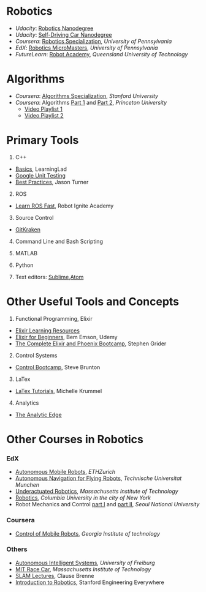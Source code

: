 # Robotics
- _Udacity_: [Robotics Nanodegree][1]
- _Udacity_: [Self-Driving Car Nanodegree][2]
- _Coursera_: [Robotics Specialization][3], _University of Pennsylvania_
- _EdX_: [Robotics MicroMasters][4], _University of Pennsylvania_
- _FutureLearn_: [Robot Academy][5], _Queensland University of Technology_


# Algorithms
- _Coursera_: [Algorithms Specialization][6], _Stanford University_
- _Coursera_: Algorithms [Part 1][7] and [Part 2][8], _Princeton University_
  * [Video Playlist 1][9]
  * [Video Playlist 2][10]


# Primary Tools

1. C++
  * [Basics][11], LearningLad
  * [Google Unit Testing][13]
  * [Best Practices][12], Jason Turner

2. ROS
  * [Learn ROS Fast][14], Robot Ignite Academy

3. Source Control
  * [GitKraken][15]

4. Command Line and Bash Scripting

5. MATLAB

6. Python

7. Text editors: [Sublime](https://www.sublimetext.com/),[Atom](atom.io)



# Other Useful Tools and Concepts

1. Functional Programming, Elixir
  * [Elixir Learning Resources][16]
  * [Elixir for Beginners][17], Bem Emson, Udemy
  * [The Complete Elixir and Phoenix Bootcamp][18], Stephen Grider

2. Control Systems
  * [Control Bootcamp][19], Steve Brunton

3. LaTex
  * [LaTex Tutorials][32], Michelle Krummel

4. Analytics
  * [The Analytic Edge][20]


# Other Courses in Robotics

### EdX
- [Autonomous Mobile Robots][21], _ETHZurich_
- [Autonomous Navigation for Flying Robots][22], _Technische Universitat Munchen_
- [Underactuated Robotics][23], _Massachusetts Institute of Technology_
- [Robotics][24], _Columbia University in the city of New York_
- Robot Mechanics and Control [part I][25] and [part II][26], _Seoul National University_

### Coursera
- [Control of Mobile Robots][27], _Georgia Institute of technology_

### Others
- [Autonomous Intelligent Systems][28], _University of Freiburg_
- [MIT Race Car][29], _Massachusetts Institute of Technology_
- [SLAM Lectures][30], Clause Brenne
- [Introduction to Robotics][31], Stanford Engineering Everywhere

[1]: https://www.udacity.com/robotics
[2]: https://www.udacity.com/drive
[3]: https://www.coursera.org/specializations/robotics
[4]: https://www.edx.org/micromasters/pennx-robotics
[5]: http://robotacademy.net.au
[6]: https://www.coursera.org/specializations/algorithms
[7]: https://www.coursera.org/learn/algorithms-part1
[8]: https://www.coursera.org/learn/algorithms-part2
[9]: https://www.youtube.com/watch?v=8mYfZeHtdNc&list=PLxc4gS-_A5VDXUIOPkJkwQKYiT2T1t0I8
[10]: https://www.youtube.com/watch?v=zDUo8HTFwLo&list=PLxc4gS-_A5VDvP_9W8JJ04zk6m1qTolzG
[11]: https://www.youtube.com/watch?v=3fwKlU9AwSY&list=PLfVsf4Bjg79Cu5MYkyJ-u4SyQmMhFeC1C
[12]: http://shop.oreilly.com/product/0636920049814.do
[13]: https://github.com/google/googletest/blob/master/googletest/docs/Primer.md
[14]: http://www.theconstructsim.com/construct-learn-develop-robots-using-ros/robotigniteacademy_learnros/
[15]: https://www.youtube.com/channel/UCp06FAzrFalo3txskS1gCfA/playlists
[16]: https://elixir-lang.org/learning.html
[17]: https://www.udemy.com/elixir-for-beginners/
[18]: https://www.udemy.com/the-complete-elixir-and-phoenix-bootcamp-and-tutorial/
[19]: https://youtu.be/Pi7l8mMjYVE?list=PLMrJAkhIeNNR20Mz-VpzgfQs5zrYi085m
[20]: https://www.edx.org/course/analytics-edge-mitx-15-071x-3
[21]: https://www.edx.org/course/autonomous-mobile-robots-ethx-amrx-2
[22]: https://www.edx.org/course/autonomous-navigation-flying-robots-tumx-autonavx-0
[23]: https://www.edx.org/course/underactuated-robotics-mitx-6-832x-0
[24]: https://www.edx.org/course/robotics-columbiax-csmm-103x#!
[25]: https://www.edx.org/course/robot-mechanics-control-part-i-snux-snu446-345-1x
[26]: https://www.edx.org/course/robot-mechanics-control-part-ii-snux-snu446-345-2x
[27]: https://www.coursera.org/learn/mobile-robot
[28]: http://ais.informatik.uni-freiburg.de/teaching/ss16/robotics/index_en.php
[29]: https://mit-racecar.github.io
[30]: https://www.youtube.com/watch?v=B2qzYCeT9oQ&list=PLpUPoM7Rgzi_7YWn14Va2FODh7LzADBSm
[31]: https://see.stanford.edu/Course/CS223A
[32]: https://www.youtube.com/watch?v=SoDv0qhyysQ&index=1&list=PL1D4EAB31D3EBC449
